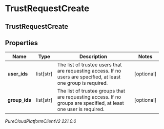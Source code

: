 # TrustRequestCreate

## TrustRequestCreate

## Properties

|Name | Type | Description | Notes|
|------------ | ------------- | ------------- | -------------|
| **user_ids** | list[str] | The list of trustee users that are requesting access. If no users are specified, at least one group is required. | [optional] |
| **group_ids** | list[str] | The list of trustee groups that are requesting access. If no groups are specified, at least one user is required. | [optional] |



_PureCloudPlatformClientV2 221.0.0_
